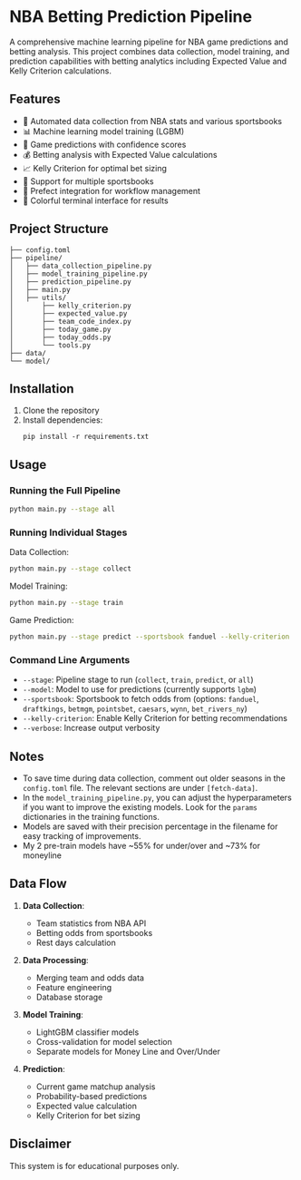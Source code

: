 # NBA Betting Prediction Pipeline

A comprehensive machine learning pipeline for NBA game predictions and betting analysis. This project combines data collection, model training, and prediction capabilities with betting analytics including Expected Value and Kelly Criterion calculations.

## Features

- 🏀 Automated data collection from NBA stats and various sportsbooks
- 📊 Machine learning model training (LGBM)
- 🎲 Game predictions with confidence scores
- 💰 Betting analysis with Expected Value calculations
- 📈 Kelly Criterion for optimal bet sizing
- 🎯 Support for multiple sportsbooks
- 🔄 Prefect integration for workflow management
- 🌈 Colorful terminal interface for results

## Project Structure

```
├── config.toml                            
├── pipeline/
│   ├── data_collection_pipeline.py  
│   ├── model_training_pipeline.py   
│   ├── prediction_pipeline.py   
│   ├── main.py   
│   ├── utils/
│       ├── kelly_criterion.py       
│       ├── expected_value.py        
│       ├── team_code_index.py       
│       ├── today_game.py           
│       ├── today_odds.py            
│       └── tools.py                 
├── data/                 
└── model/                           
```

## Installation

1. Clone the repository
2. Install dependencies:
   ```
   pip install -r requirements.txt
   ```

## Usage

### Running the Full Pipeline

```bash
python main.py --stage all
```

### Running Individual Stages

Data Collection:
```bash
python main.py --stage collect
```

Model Training:
```bash
python main.py --stage train
```

Game Prediction:
```bash
python main.py --stage predict --sportsbook fanduel --kelly-criterion
```

### Command Line Arguments

- `--stage`: Pipeline stage to run (`collect`, `train`, `predict`, or `all`)
- `--model`: Model to use for predictions (currently supports `lgbm`)
- `--sportsbook`: Sportsbook to fetch odds from (options: `fanduel`, `draftkings`, `betmgm`, `pointsbet`, `caesars`, `wynn`, `bet_rivers_ny`)
- `--kelly-criterion`: Enable Kelly Criterion for betting recommendations
- `--verbose`: Increase output verbosity

## Notes

- To save time during data collection, comment out older seasons in the `config.toml` file. The relevant sections are under `[fetch-data]`.
- In the `model_training_pipeline.py`, you can adjust the hyperparameters if you want to improve the existing models. Look for the `params` dictionaries in the training functions.
- Models are saved with their precision percentage in the filename for easy tracking of improvements.
- My 2 pre-train models have ~55% for under/over and ~73% for moneyline 

## Data Flow

1. **Data Collection**:
   - Team statistics from NBA API
   - Betting odds from sportsbooks
   - Rest days calculation

2. **Data Processing**:
   - Merging team and odds data
   - Feature engineering
   - Database storage

3. **Model Training**:
   - LightGBM classifier models
   - Cross-validation for model selection
   - Separate models for Money Line and Over/Under

4. **Prediction**:
   - Current game matchup analysis
   - Probability-based predictions
   - Expected value calculation
   - Kelly Criterion for bet sizing

## Disclaimer

This system is for educational purposes only.